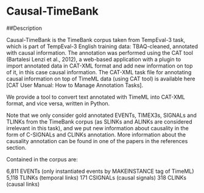 # Causal-TimeBank

##Description

Causal-TimeBank is the TimeBank corpus taken from TempEval-3 task, which is part of TempEval-3 English training data: TBAQ-cleaned, annotated with causal information. The annotation was performed using the CAT tool (Bartalesi Lenzi et al., 2012), a web-based application with a plugin to import annotated data in CAT-XML format and add new information on top of it, in this case causal information. The CAT-XML task file for annotating causal information on top of TimeML data (using CAT tool) is available here [CAT User Manual: How to Manage Annotation Tasks].

We provide a tool to convert text annotated with TimeML into CAT-XML format, and vice versa, written in Python.

Note that we only consider gold annotated EVENTs, TIMEX3s, SIGNALs and TLINKs from the TimeBank corpus (as SLINKs and ALINKs are considered irrelevant in this task), and we put new information about causality in the form of C-SIGNALs and CLINKs annotation. More information about the causality annotation can be found in one of the papers in the references section.

Contained in the corpus are:

6,811 EVENTs (only instantiated events by MAKEINSTANCE tag of TimeML)
5,118 TLINKs (temporal links)
171 CSIGNALs (causal signals)
318 CLINKs (causal links)
